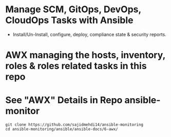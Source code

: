 # Manage SCM, GitOps, DevOps, CloudOps Tasks with Ansible
- Install/Un-Install, configure, deploy, compliance state & security  reports.

# AWX managing the hosts, inventory, roles & roles related tasks in this repo

# See "AWX" Details in Repo **ansible-monitor**
  
```
git clone https://github.com/sajidmehdi14/ansible-monitoring
cd ansible-monitoring/ansible/ansible-docs/6-awx/
